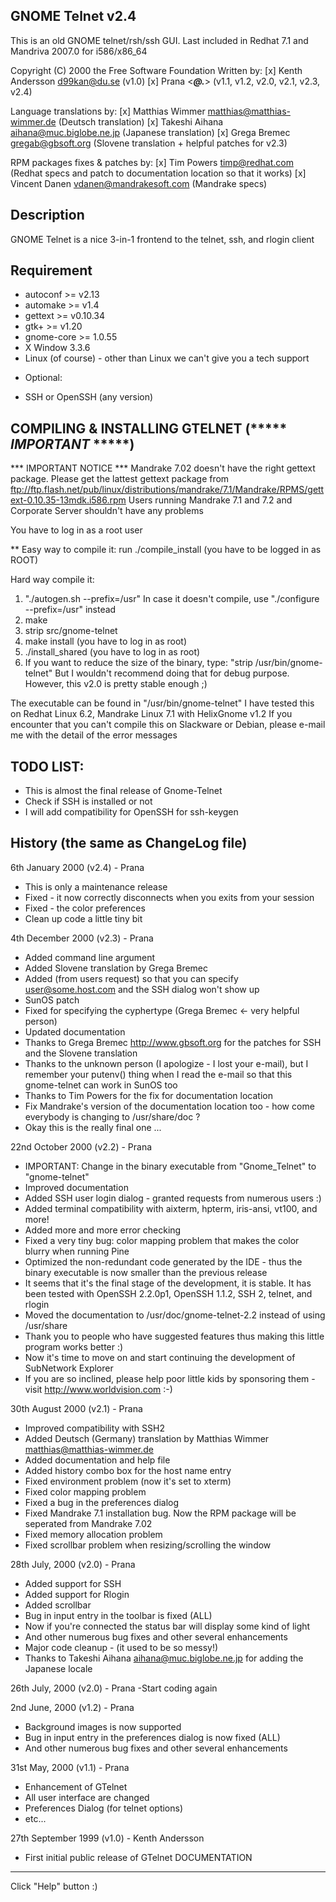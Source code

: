 GNOME Telnet v2.4
--------------------------------------------------------------------------------------------------------------
This is an old GNOME telnet/rsh/ssh GUI. Last included in Redhat 7.1 and Mandriva 2007.0 for i586/x86_64

Copyright (C) 2000 the Free Software Foundation
Written by:
 [x] Kenth Andersson <d99kan@du.se> (v1.0)
 [x] Prana <*******@****.***> (v1.1, v1.2, v2.0, v2.1, v2.3, v2.4)

Language translations by:
 [x] Matthias Wimmer <matthias@matthias-wimmer.de> (Deutsch translation)
 [x] Takeshi Aihana <aihana@muc.biglobe.ne.jp> (Japanese translation)
 [x] Grega Bremec <gregab@gbsoft.org> (Slovene translation + helpful patches for v2.3)

RPM packages fixes & patches by:
 [x] Tim Powers <timp@redhat.com> (Redhat specs and patch to documentation location so that it works)
 [x] Vincent Danen <vdanen@mandrakesoft.com> (Mandrake specs)


Description
--------------------------------------------------------------------------------------------------------------
GNOME Telnet is a nice 3-in-1 frontend to the telnet, ssh, and rlogin client

Requirement
--------------------------------------------------------------------------------------------------------------
- autoconf >= v2.13
- automake >= v1.4
- gettext >= v0.10.34
- gtk+ >= v1.20
- gnome-core >= 1.0.55
- X Window 3.3.6
- Linux (of course) - other than Linux we can't give you a tech support

* Optional:
- SSH or OpenSSH (any version)

COMPILING & INSTALLING GTELNET (***** _IMPORTANT_ *****)
--------------------------------------------------------------------------------------------------------------

*** IMPORTANT NOTICE ***
Mandrake 7.02 doesn't have the right gettext package. Please get the lattest gettext package from
ftp://ftp.flash.net/pub/linux/distributions/mandrake/7.1/Mandrake/RPMS/gettext-0.10.35-13mdk.i586.rpm
Users running Mandrake 7.1 and 7.2 and Corporate Server shouldn't have any problems

You have to log in as a root user

** Easy way to compile it: run ./compile_install (you have to be logged in as ROOT)

Hard way compile it: 
1) "./autogen.sh --prefix=/usr"
   In case it doesn't compile, use "./configure --prefix=/usr" instead
2) make
3) strip src/gnome-telnet
4) make install (you have to log in as root)
5) ./install_shared (you have to log in as root)
6) If you want to reduce the size of the binary, type: "strip /usr/bin/gnome-telnet"
   But I wouldn't recommend doing that for debug purpose. However, this v2.0 is pretty stable enough ;)

The executable can be found in "/usr/bin/gnome-telnet"
I have tested this on Redhat Linux 6.2, Mandrake Linux 7.1 with HelixGnome v1.2
If you encounter that you can't compile this on Slackware or Debian, please e-mail me with the detail of the error messages

TODO LIST:
--------------------------------------------------------------------------------------------------------------
- This is almost the final release of Gnome-Telnet
- Check if SSH is installed or not
- I will add compatibility for OpenSSH for ssh-keygen

History (the same as ChangeLog file)
--------------------------------------------------------------------------------------------------------------
6th January 2000 (v2.4) - Prana
- This is only a maintenance release
- Fixed - it now correctly disconnects when you exits from your session
- Fixed - the color preferences
- Clean up code a little tiny bit

4th December 2000 (v2.3) - Prana
- Added command line argument
- Added Slovene translation by Grega Bremec
- Added (from users request) so that you can specify user@some.host.com and the SSH dialog won't show up
- SunOS patch
- Fixed for specifying the cyphertype (Grega Bremec <- very helpful person)
- Updated documentation
- Thanks to Grega Bremec <http://www.gbsoft.org> for the patches for SSH and the Slovene translation
- Thanks to the unknown person (I apologize - I lost your e-mail), but I remember your putenv() thing
  when I read the e-mail so that this gnome-telnet can work in SunOS too
- Thanks to Tim Powers for the fix for documentation location
- Fix Mandrake's version of the documentation location too - how come everybody is changing to /usr/share/doc ?
- Okay this is the really final one ...

22nd October 2000 (v2.2) - Prana
- IMPORTANT: Change in the binary executable from "Gnome_Telnet" to "gnome-telnet"
- Improved documentation
- Added SSH user login dialog - granted requests from numerous users :)
- Added terminal compatibility with aixterm, hpterm, iris-ansi, vt100, and more!
- Added more and more error checking
- Fixed a very tiny bug: color mapping problem that makes the color blurry when running Pine
- Optimized the non-redundant code generated by the IDE - thus the binary executable
  is now smaller than the previous release
- It seems that it's the final stage of the development, it is stable. It has been
  tested with OpenSSH 2.2.0p1, OpenSSH 1.1.2, SSH 2, telnet, and rlogin
- Moved the documentation to /usr/doc/gnome-telnet-2.2 instead of using /usr/share
- Thank you to people who have suggested features thus making this little program works better :)
- Now it's time to move on and start continuing the development of SubNetwork Explorer
- If you are so inclined, please help poor little kids
  by sponsoring them - visit http://www.worldvision.com :-)

30th August 2000 (v2.1) - Prana
- Improved compatibility with SSH2
- Added Deutsch (Germany) translation by Matthias Wimmer <matthias@matthias-wimmer.de>
- Added documentation and help file
- Added history combo box for the host name entry
- Fixed environment problem (now it's set to xterm)
- Fixed color mapping problem
- Fixed a bug in the preferences dialog
- Fixed Mandrake 7.1 installation bug. Now the RPM package will be seperated from Mandrake 7.02
- Fixed memory allocation problem
- Fixed scrollbar problem when resizing/scrolling the window

28th July, 2000 (v2.0) - Prana
- Added support for SSH
- Added support for Rlogin
- Added scrollbar
- Bug in input entry in the toolbar is fixed (ALL)
- Now if you're connected the status bar will display some kind of light
- And other numerous bug fixes and other several enhancements
- Major code cleanup - (it used to be so messy!)
- Thanks to Takeshi Aihana <aihana@muc.biglobe.ne.jp> for adding the Japanese locale

26th July, 2000 (v2.0) - Prana
-Start coding again

2nd June, 2000 (v1.2) - Prana
- Background images is now supported
- Bug in input entry in the preferences dialog is now fixed (ALL)
- And other numerous bug fixes and other several enhancements

31st May, 2000 (v1.1) - Prana
- Enhancement of GTelnet
- All user interface are changed
- Preferences Dialog (for telnet options)
- etc...

27th September 1999 (v1.0) - Kenth Andersson
- First initial public release of GTelnet
DOCUMENTATION
--------------------------------------------------------------------------------------------------------------
Click "Help" button :)


